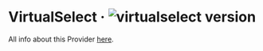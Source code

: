 # VirtualSelect · ![virtualselect version](https://img.shields.io/badge/version-v1.0.42-informational)

All info about this Provider <a href="https://sa-si-dev.github.io/virtual-select/#/">here</a>.
